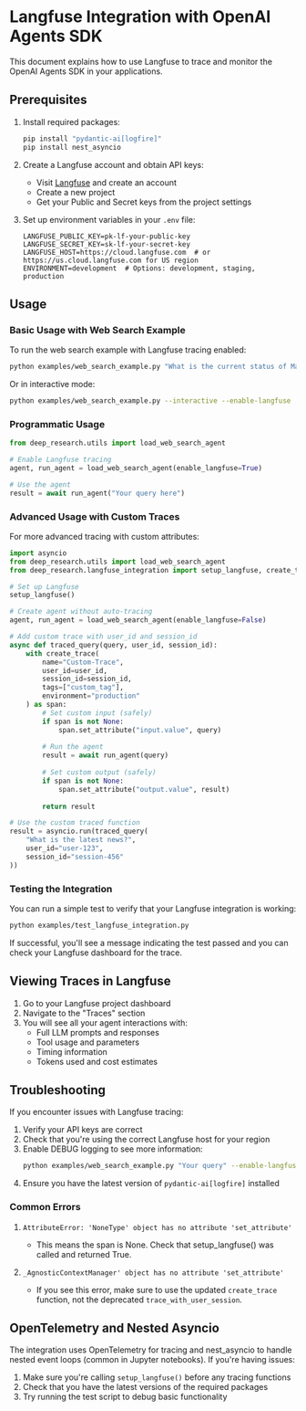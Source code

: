 # Langfuse Integration with OpenAI Agents SDK

This document explains how to use Langfuse to trace and monitor the OpenAI Agents SDK in your applications.

## Prerequisites

1. Install required packages:
   ```bash
   pip install "pydantic-ai[logfire]"
   pip install nest_asyncio
   ```

2. Create a Langfuse account and obtain API keys:
   - Visit [Langfuse](https://langfuse.com) and create an account
   - Create a new project
   - Get your Public and Secret keys from the project settings

3. Set up environment variables in your `.env` file:
   ```
   LANGFUSE_PUBLIC_KEY=pk-lf-your-public-key
   LANGFUSE_SECRET_KEY=sk-lf-your-secret-key
   LANGFUSE_HOST=https://cloud.langfuse.com  # or https://us.cloud.langfuse.com for US region
   ENVIRONMENT=development  # Options: development, staging, production
   ```

## Usage

### Basic Usage with Web Search Example

To run the web search example with Langfuse tracing enabled:

```bash
python examples/web_search_example.py "What is the current status of Mars missions?" --enable-langfuse
```

Or in interactive mode:

```bash
python examples/web_search_example.py --interactive --enable-langfuse
```

### Programmatic Usage

```python
from deep_research.utils import load_web_search_agent

# Enable Langfuse tracing
agent, run_agent = load_web_search_agent(enable_langfuse=True)

# Use the agent
result = await run_agent("Your query here")
```

### Advanced Usage with Custom Traces

For more advanced tracing with custom attributes:

```python
import asyncio
from deep_research.utils import load_web_search_agent
from deep_research.langfuse_integration import setup_langfuse, create_trace

# Set up Langfuse
setup_langfuse()

# Create agent without auto-tracing
agent, run_agent = load_web_search_agent(enable_langfuse=False)

# Add custom trace with user_id and session_id
async def traced_query(query, user_id, session_id):
    with create_trace(
        name="Custom-Trace",
        user_id=user_id,
        session_id=session_id,
        tags=["custom_tag"],
        environment="production"
    ) as span:
        # Set custom input (safely)
        if span is not None:
            span.set_attribute("input.value", query)
        
        # Run the agent
        result = await run_agent(query)
        
        # Set custom output (safely)
        if span is not None:
            span.set_attribute("output.value", result)
        
        return result

# Use the custom traced function
result = asyncio.run(traced_query(
    "What is the latest news?", 
    user_id="user-123", 
    session_id="session-456"
))
```

### Testing the Integration

You can run a simple test to verify that your Langfuse integration is working:

```bash
python examples/test_langfuse_integration.py
```

If successful, you'll see a message indicating the test passed and you can check your Langfuse dashboard for the trace.

## Viewing Traces in Langfuse

1. Go to your Langfuse project dashboard
2. Navigate to the "Traces" section
3. You will see all your agent interactions with:
   - Full LLM prompts and responses
   - Tool usage and parameters
   - Timing information
   - Tokens used and cost estimates

## Troubleshooting

If you encounter issues with Langfuse tracing:

1. Verify your API keys are correct
2. Check that you're using the correct Langfuse host for your region
3. Enable DEBUG logging to see more information:
   ```bash
   python examples/web_search_example.py "Your query" --enable-langfuse --log-level DEBUG
   ```
4. Ensure you have the latest version of `pydantic-ai[logfire]` installed

### Common Errors

1. `AttributeError: 'NoneType' object has no attribute 'set_attribute'`
   - This means the span is None. Check that setup_langfuse() was called and returned True.

2. `_AgnosticContextManager' object has no attribute 'set_attribute'`
   - If you see this error, make sure to use the updated `create_trace` function, not the deprecated `trace_with_user_session`.

## OpenTelemetry and Nested Asyncio

The integration uses OpenTelemetry for tracing and nest_asyncio to handle nested event loops (common in Jupyter notebooks). If you're having issues:

1. Make sure you're calling `setup_langfuse()` before any tracing functions
2. Check that you have the latest versions of the required packages
3. Try running the test script to debug basic functionality 